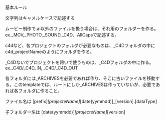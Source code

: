 基本ルール

文字列はキャメルケースで記述する

ムービー制作で.ai以外のファイルを扱う場合は、それ用のフォルダーを作る。ex._MOV,_PHOTO,_SOUND,_C4D、AllCapsで記述する。

c4dなど、各プロジェクトのフォルダが必要なものは、_C4Dフォルダの中にc4d_projectNameのようにフォルダを作る。

_C4Dないでプロジェクトを跨いで使うものは、_C4Dフォルダの中に作る。ex._C4D/_C4D_IN, _C4D/_C4D_OUT

各フォルダには_ARCHIVESを必要であれば作り、そこに古いファイルを移動する。このtemplateでは、ルートにしか_ARCHIVESは作っていないが、必要であれば各フォルダに作ること。

ファイル名は
[prefix]_[projecteName]_[date(yymmdd)]_[version].[dataType]

子フォルダー名は
[date(yymmdd)]_[projecteName]_[version]